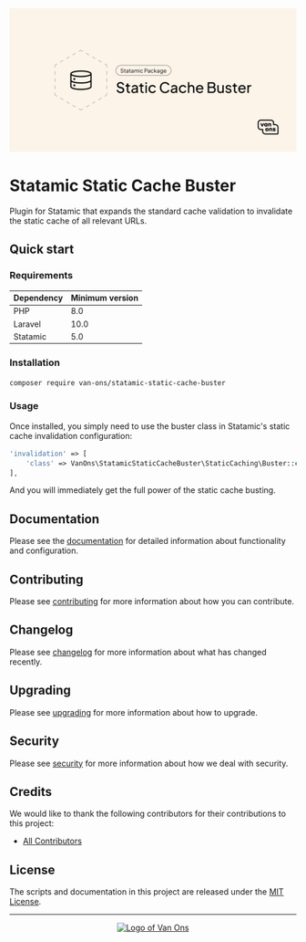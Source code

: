 <p align="center"><img src="art/social-card.png" alt="Social card of Statamic Static Cache Buster"></p>

# Statamic Static Cache Buster

<!-- BADGES -->

Plugin for Statamic that expands the standard cache validation to invalidate the static cache of all relevant URLs.

## Quick start

### Requirements

| Dependency | Minimum version |
|------------|-----------------|
| PHP        | 8.0             |
| Laravel    | 10.0            |
| Statamic   | 5.0             |

### Installation

```bash
composer require van-ons/statamic-static-cache-buster
```

### Usage

Once installed, you simply need to use the buster class in Statamic's static cache invalidation configuration:

```php
'invalidation' => [
    'class' => VanOns\StatamicStaticCacheBuster\StaticCaching\Buster::class,
],
```

And you will immediately get the full power of the static cache busting.

## Documentation

Please see the [documentation] for detailed information about functionality and configuration.

## Contributing

Please see [contributing] for more information about how you can contribute.

## Changelog

Please see [changelog] for more information about what has changed recently.

## Upgrading

Please see [upgrading] for more information about how to upgrade.

## Security

Please see [security] for more information about how we deal with security.

## Credits

We would like to thank the following contributors for their contributions to this project:

- [All Contributors][all-contributors]

## License

The scripts and documentation in this project are released under the [MIT License][license].

---

<p align="center"><a href="https://van-ons.nl/" target="_blank"><img src="https://opensource.van-ons.nl/files/cow.png" width="50" alt="Logo of Van Ons"></a></p>

[documentation]: docs

[contributing]: CONTRIBUTING.md

[changelog]: CHANGELOG.md

[upgrading]: UPGRADING.md

[security]: SECURITY.md

[email]: mailto:opensource@van-ons.nl

[all-contributors]: ../../contributors

[license]: LICENSE.md
